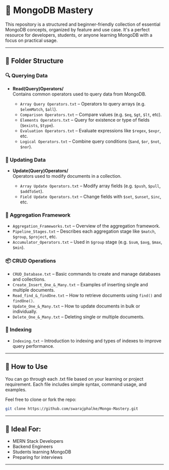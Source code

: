 # 📁 MongoDB Mastery

This repository is a structured and beginner-friendly collection of essential MongoDB concepts, organized by feature and use case. It's a perfect resource for developers, students, or anyone learning MongoDB with a focus on practical usage.

---

## 📂 Folder Structure

### 🔍 Querying Data

- **Read(Query)Operators/**  
  Contains common operators used to query data from MongoDB.

  - `Array Query Operators.txt` – Operators to query arrays (e.g. `$elemMatch`, `$all`).
  - `Comparison Operators.txt` – Compare values (e.g. `$eq`, `$gt`, `$lt`, etc).
  - `Elements Operators.txt` – Query for existence or type of fields (`$exists`, `$type`).
  - `Evaluation Operators.txt` – Evaluate expressions like `$regex`, `$expr`, etc.
  - `Logical Operators.txt` – Combine query conditions (`$and`, `$or`, `$not`, `$nor`).

### 🔁 Updating Data

- **Update(Query)Operators/**  
  Operators used to modify documents in a collection.

  - `Array Update Operators.txt` – Modify array fields (e.g. `$push`, `$pull`, `$addToSet`).
  - `Field Update Operators.txt` – Change fields with `$set`, `$unset`, `$inc`, etc.

### 🧱 Aggregation Framework

- `Aggregation_Frameworks.txt` – Overview of the aggregation framework.
- `Pipeline_Stages.txt` – Describes each aggregation stage like `$match`, `$group`, `$project`, etc.
- `Accumulator_Operators.txt` – Used in `$group` stage (e.g. `$sum`, `$avg`, `$max`, `$min`).

### 📦 CRUD Operations

- `CRUD_Database.txt` – Basic commands to create and manage databases and collections.
- `Create_Insert_One_&_Many.txt` – Examples of inserting single and multiple documents.
- `Read_find_&_findOne.txt` – How to retrieve documents using `find()` and `findOne()`.
- `Update_One_&_Many.txt` – How to update documents in bulk or individually.
- `Delete_One_&_Many.txt` – Deleting single or multiple documents.

### 🚀 Indexing

- `Indexing.txt` – Introduction to indexing and types of indexes to improve query performance.

---

## 📌 How to Use

You can go through each .txt file based on your learning or project requirement. Each file includes simple syntax, command usage, and examples.

Feel free to clone or fork the repo:
```bash
git clone https://github.com/swarajphalke/Mongo-Mastery.git
```

---

## 📘 Ideal For:

- MERN Stack Developers
- Backend Engineers
- Students learning MongoDB
- Preparing for interviews

---

